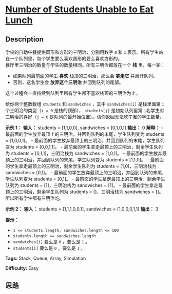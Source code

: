 # [Number of Students Unable to Eat Lunch][title]

## Description

学校的自助午餐提供圆形和方形的三明治，分别用数字 `0` 和 `1` 表示。所有学生站在一个队列里，每个学生要么喜欢圆形的要么喜欢方形的。  
餐厅里三明治的数量与学生的数量相同。所有三明治都放在一个 **栈** 里，每一轮：

  * 如果队列最前面的学生 **喜欢** 栈顶的三明治，那么会 **拿走它** 并离开队列。
  * 否则，这名学生会 **放弃这个三明治** 并回到队列的尾部。

这个过程会一直持续到队列里所有学生都不喜欢栈顶的三明治为止。

给你两个整数数组 `students` 和 `sandwiches` ，其中 `sandwiches[i]` 是栈里面第 `i​​​​​​`
个三明治的类型（`i = 0` 是栈的顶部）， `students[j]` 是初始队列里第 `j​​​​​​` 名学生对三明治的喜好（`j = 0`
是队列的最开始位置）。请你返回无法吃午餐的学生数量。

**示例 1：**
            **输入：** students = [1,1,0,0], sandwiches = [0,1,0,1]    **输出：** 0 **解释：**    - 最前面的学生放弃最顶上的三明治，并回到队列的末尾，学生队列变为 students = [1,0,0,1]。    - 最前面的学生放弃最顶上的三明治，并回到队列的末尾，学生队列变为 students = [0,0,1,1]。    - 最前面的学生拿走最顶上的三明治，剩余学生队列为 students = [0,1,1]，三明治栈为 sandwiches = [1,0,1]。    - 最前面的学生放弃最顶上的三明治，并回到队列的末尾，学生队列变为 students = [1,1,0]。    - 最前面的学生拿走最顶上的三明治，剩余学生队列为 students = [1,0]，三明治栈为 sandwiches = [0,1]。    - 最前面的学生放弃最顶上的三明治，并回到队列的末尾，学生队列变为 students = [0,1]。    - 最前面的学生拿走最顶上的三明治，剩余学生队列为 students = [1]，三明治栈为 sandwiches = [1]。    - 最前面的学生拿走最顶上的三明治，剩余学生队列为 students = []，三明治栈为 sandwiches = []。    所以所有学生都有三明治吃。    

**示例 2：**
            **输入：** students = [1,1,1,0,0,1], sandwiches = [1,0,0,0,1,1]    **输出：** 3    

**提示：**

  * `1 <= students.length, sandwiches.length <= 100`
  * `students.length == sandwiches.length`
  * `sandwiches[i]` 要么是 `0` ，要么是 `1` 。
  * `students[i]` 要么是 `0` ，要么是 `1` 。


**Tags:** Stack, Queue, Array, Simulation

**Difficulty:** Easy

## 思路

[title]: https://leetcode-cn.com/problems/number-of-students-unable-to-eat-lunch
